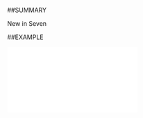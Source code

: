 

##SUMMARY

New in Seven


##EXAMPLE

![](../../Examples/vbs/SOContact.ExternalFieldChanged.vbs.txt)





